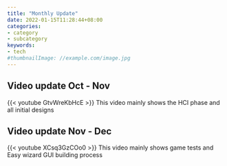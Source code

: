 ```yaml
---
title: "Monthly Update"
date: 2022-01-15T11:28:44+08:00
categories:
- category
- subcategory
keywords:
- tech
#thumbnailImage: //example.com/image.jpg
---
```

## Video update Oct - Nov

{{< youtube GtvWreKbHcE >}}
This video mainly shows the HCI phase and all initial designs

## Video update Nov - Dec

{{< youtube XCsq3GzCOo0 >}}
This video mainly shows game tests and Easy wizard GUI building process
